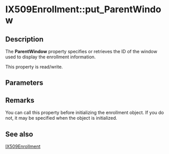 # IX509Enrollment::put_ParentWindow

## Description

The **ParentWindow** property specifies or retrieves the ID of the window used to display the enrollment information.

This property is read/write.

## Parameters

## Remarks

You can call this property before initializing the enrollment object. If you do not, it may be specified when the object is initialized.

## See also

[IX509Enrollment](https://learn.microsoft.com/windows/desktop/api/certenroll/nn-certenroll-ix509enrollment)